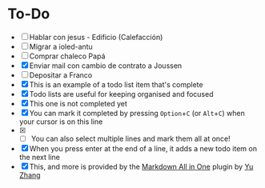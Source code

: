 # To-Do

- [ ] Hablar con jesus - Edificio (Calefacción)
- [ ] Migrar a ioled-antu 
- [ ] Comprar chaleco Papá
- [x] Enviar mail con cambio de contrato a Joussen
- [ ] Depositar a Franco
- [x] This is an example of a todo list item that's complete
- [x] Todo lists are useful for keeping organised and focused
- [x] This one is not completed yet
- [x] You can mark it completed by pressing `Option`+`C` (or `Alt`+`C`) when your cursor is on this line
- [x] - [ ] You can also select multiple lines and mark them all at once!
- [x] When you press enter at the end of a line, it adds a new todo item on the next line
- [x] This, and more is provided by the [Markdown All in One](https://marketplace.visualstudio.com/items?itemName=yzhang.markdown-all-in-one) plugin by [Yu Zhang](https://github.com/yzhang-gh)
